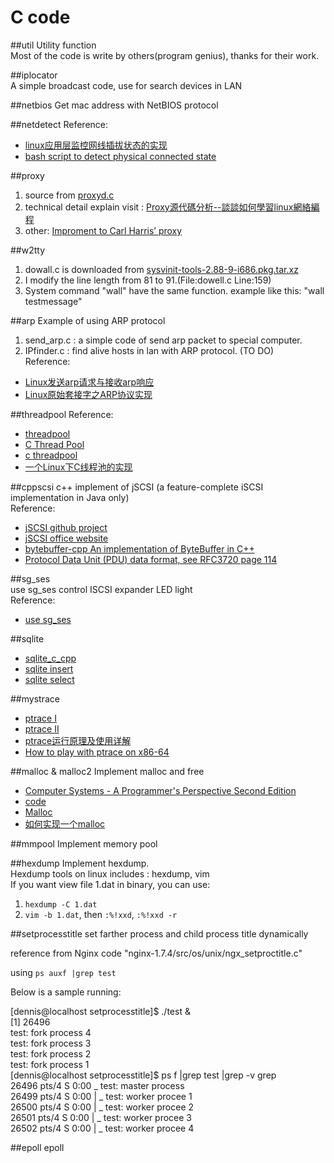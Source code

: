C code
=

##util
Utility function  
Most of the code is write by others(program genius), thanks for their work.

##iplocator  
A simple broadcast code, use for search devices in LAN

##netbios
Get mac address with NetBIOS protocol

##netdetect
Reference: 
+ [linux应用层监控网线插拔状态的实现](http://www.cnblogs.com/sunzl1987/archive/2012/05/24/2516635.html)
+ [bash script to detect physical connected state](http://stackoverflow.com/questions/808560/how-to-detect-the-physical-connected-state-of-a-network-cable-connector)

##proxy
1. source from [proxyd.c](https://github.com/webee/libscripts/blob/master/src/proxyd.c)  
2. technical detail explain visit : [Proxy源代碼分析--談談如何學習linux網絡編程](http://fanqiang.chinaunix.net/a4/b7/20010810/1200001101_b.html)  
3. other: [Improment to Carl Harris’ proxy](http://dev.poetpalace.org/?p=440)  

##w2tty
1. dowall.c is downloaded from [sysvinit-tools-2.88-9-i686.pkg.tar.xz](http://ftp.slackware.com/pub/archlinux/core/os/i686/sysvinit-tools-2.88-9-i686.pkg.tar.xz)
2. I modify the line length from 81 to 91.(File:dowell.c Line:159)
3. System command "wall" have the same function.
   example like this:  "wall testmessage" 

##arp
Example of using ARP protocol  
1. send_arp.c : a simple code of send arp packet to special computer.  
2. IPfinder.c : find alive hosts in lan with ARP protocol. (TO DO)  
Reference:  
+ [Linux发送arp请求与接收arp响应](http://blog.csdn.net/steve505/article/details/5111289)
+ [Linux原始套接字之ARP协议实现](http://blog.csdn.net/chenjin_zhong/article/details/7272156)

##threadpool
Reference:  
+ [threadpool](https://github.com/mbrossard/threadpool)
+ [C Thread Pool](https://github.com/Pithikos/C-Thread-Pool)
+ [c threadpool](http://bbs.chinaunix.net/thread-580210-1-1.html)
+ [一个Linux下C线程池的实现](http://blog.csdn.net/zouxinfox/article/details/3560891)

##cppscsi
c++ implement of jSCSI (a feature-complete iSCSI implementation in Java only)  
Reference:  
+ [jSCSI github project](https://github.com/disy/jSCSI.git)
+ [jSCSI office website](http://jscsi.org)
+ [bytebuffer-cpp An implementation of ByteBuffer in C++](http://code.google.com/p/bytebuffer-cpp/)
+ [Protocol Data Unit (PDU) data format, see RFC3720 page 114](http://www.ietf.org/rfc/rfc3720.txt)

##sg_ses  
use sg_ses control ISCSI expander LED light  
Reference:  
+ [use sg_ses](http://matrix207.github.com/2013/06/20/use-sg_ses/)

##sqlite
+ [sqlite_c_cpp](http://www.tutorialspoint.com/sqlite/sqlite_c_cpp.htm)
+ [sqlite insert](http://www.csl.mtu.edu/cs1141/www/examples/sqlite/sqlite_insert.c)
+ [sqlite select](http://www.csl.mtu.edu/cs1141/www/examples/sqlite/sqlite_select.c)

##mystrace
+ [ptrace I](http://www.linuxjournal.com/article/6100)
+ [ptrace II](http://www.linuxjournal.com/article/6210)
+ [ptrace运行原理及使用详解](http://blog.csdn.net/edonlii/article/details/8717029)
+ [How to play with ptrace on x86-64](http://stackoverflow.com/questions/7418315/how-to-play-with-ptrace-on-x86-64)

##malloc & malloc2
Implement malloc and free
+ [Computer Systems - A Programmer's Perspective Second Edition]()
+ [code](http://csapp.cs.cmu.edu/public/code.html)
+ [Malloc](https://github.com/ltganesan/Malloc)
+ [如何实现一个malloc](http://blog.codinglabs.org/articles/a-malloc-tutorial.html)

##mmpool
Implement memory pool

##hexdump
Implement hexdump.  
Hexdump tools on linux includes : hexdump, vim  
If you want view file 1.dat in binary, you can use:  
1. `hexdump -C 1.dat`  
2. `vim -b 1.dat`, then `:%!xxd`, `:%!xxd -r`

##setprocesstitle
set farther process and child process title dynamically

reference from Nginx code "nginx-1.7.4/src/os/unix/ngx_setproctitle.c"

using `ps auxf |grep test`

Below is a sample running:

[dennis@localhost setprocesstitle]$ ./test &   
[1] 26496  
test: fork process 4  
test: fork process 3  
test: fork process 2  
test: fork process 1  
[dennis@localhost setprocesstitle]$ ps f |grep test |grep -v grep  
26496 pts/4    S      0:00  \_ test: master process  
26499 pts/4    S      0:00  |   \_ test: worker procee 1  
26500 pts/4    S      0:00  |   \_ test: worker procee 2  
26501 pts/4    S      0:00  |   \_ test: worker procee 3  
26502 pts/4    S      0:00  |   \_ test: worker procee 4  

##epoll
epoll
